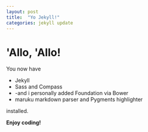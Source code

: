 ```yaml
---
layout: post
title:  "Yo Jekyll!"
categories: jekyll update
---
```


# 'Allo, 'Allo!

You now have

- Jekyll
- Sass and Compass
- -and i personally added Foundation via Bower
- maruku markdown parser and Pygments highlighter

installed.

**Enjoy coding!**
